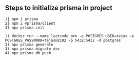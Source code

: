 ## Steps to initialize prisma in project
```
1] npm i prisma 
2] npm i @prisma/client
3] npx prisma init
```

```
1) docker run --name leetcode_pro -e POSTGRES_USER=tejas -e POSTGRES_PASSWORD=tejas@2182 -p 5432:5432 -d postgres
2) npx prisma generate
3) npx prisma migrate dev
4) npx prisma db push
```

